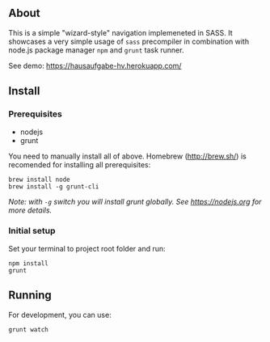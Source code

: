 ## About
This is a simple "wizard-style" navigation implemeneted in SASS.
It showcases a very simple usage of `sass` precompiler in combination with node.js package manager `npm` and `grunt` task runner.

See demo: https://hausaufgabe-hv.herokuapp.com/

## Install
### Prerequisites

- nodejs
- grunt

You need to manually install all of above. Homebrew (http://brew.sh/) is recomended for installing all prerequisites:

```
brew install node
brew install -g grunt-cli
```

*Note: with `-g` switch you will install grunt globally. See https://nodejs.org for more details.* 

### Initial setup

Set your terminal to project root folder and run:

```
npm install
grunt
```

## Running

For development, you can use:

```
grunt watch
```
